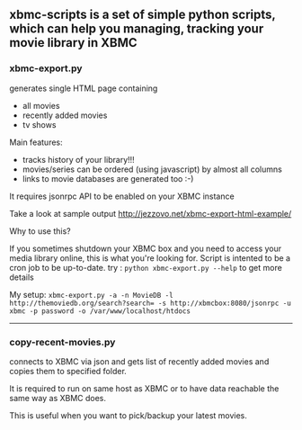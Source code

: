 xbmc-scripts
is a set of simple python scripts, which can help you managing, tracking your movie library in XBMC
------------

### xbmc-export.py

generates single HTML page containing

 * all movies
 * recently added movies
 * tv shows

Main features:

 * tracks history of your library!!!
 * movies/series can be ordered (using javascript) by almost all columns
 * links to movie databases are generated too :-)

It requires jsonrpc API to be enabled on your XBMC instance

Take a look at sample output
http://jezzovo.net/xbmc-export-html-example/

Why to use this?

If you sometimes shutdown your XBMC box and you need to access your media library online, this is what you're looking for.
Script is intented to be a cron job to be up-to-date.
try : `python xbmc-export.py --help` to get more details

My setup: `xbmc-export.py -a -n MovieDB -l http://themoviedb.org/search?search= -s http://xbmcbox:8080/jsonrpc -u xbmc -p password -o /var/www/localhost/htdocs`

------------
### copy-recent-movies.py 

connects to XBMC via json and gets list of recently added movies and copies them to specified folder. 

It is required to run on same host as XBMC or to have data reachable the same way as XBMC does.

This is useful when you want to pick/backup your latest movies.
